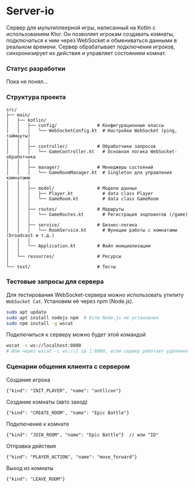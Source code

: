 # Server-io

Сервер для мультиплеерной игры, написанный на Kotlin с использованием Ktor. Он позволяет игрокам создавать комнаты,
подключаться к ним через WebSocket и обмениваться данными в реальном времени. Сервер обрабатывает подключения игроков,
синхронизирует их действия и управляет состоянием комнат.

### Статус разработки

Пока не понял...

### Структура проекта

```
src/
├── main/
│   ├── kotlin/
│   │   ├── config/               # Конфигурационные классы
│   │   │   └── WebSocketConfig.kt  # Настройки WebSocket (ping, таймауты)
│   │   │
│   │   ├── controller/           # Обработчики запросов
│   │   │   └── GameController.kt   # Основная логика WebSocket-обработчика
│   │   │
│   │   ├── manager/              # Менеджеры состояний
│   │   │   └── GameRoomManager.kt  # Singleton для управления комнатами
│   │   │
│   │   ├── model/                # Модели данных
│   │   │   ├── Player.kt           # data class Player
│   │   │   └── GameRoom.kt         # data class GameRoom
│   │   │
│   │   ├── routes/               # Маршруты
│   │   │   └── GameRoutes.kt       # Регистрация эндпоинтов (/game)
│   │   │
│   │   ├── service/              # Бизнес-логика
│   │   │   └── RoomService.kt      # Функции работы с комнатами (broadcast и т.д.)
│   │   │
│   │   └── Application.kt        # Файл инициализации
│   │
│   └── resources/                # Ресурсы 
│
└── test/                         # Тесты
```

### Тестовые запросы для сервера

Для тестирования WebSocket-сервера можно использовать утилиту `WebSocket Cat`. Установим её через npm (Node.js).

``` bash
sudo apt update
sudo apt install nodejs npm  # Если Node.js не установлен
sudo npm install -g wscat
```

Подключиться к серверу можно будет этой командой

``` bash
wscat -c ws://localhost:8080 
# Или через wscat -c ws://[ ip ]:8080, если сервер работает удаленно
```

### Сценарии общения клиента с сервером

Создание игрока

```
{"kind": "INIT_PLAYER", "name": "antllcon"}
```

Создание комнаты (авто заход)

```
{"kind": "CREATE_ROOM", "name": "Epic Battle"}
```

Подключение к комнате

```
{"kind": "JOIN_ROOM", "name": "Epic Battle"}  // или "ID"
```

Отправка действия

```
{"kind": "PLAYER_ACTION", "name": "move_forward"}
```

Выход из комнаты

```
{"kind": "LEAVE_ROOM"}
```